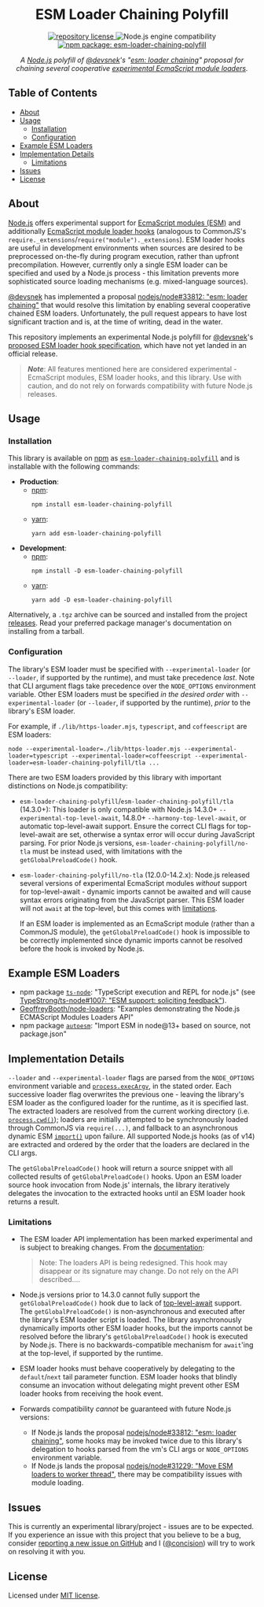 <h1 align="center">
    ESM Loader Chaining Polyfill
</h1>

<p align="center">
    <a href="https://github.com/concision/esm-loader-chaining-polyfill/blob/master/LICENSE">
        <img alt="repository license" src="https://img.shields.io/github/license/concision/esm-loader-chaining-polyfill?style=for-the-badge"/>
    </a>
    <img alt="Node.js engine compatibility" src="https://img.shields.io/node/v/esm-loader-chaining-polyfill?color=green&logo=node.js&logoColor=green&style=for-the-badge"/>
    <a href="https://www.npmjs.com/package/esm-loader-chaining-polyfill">
        <img alt="npm package: esm-loader-chaining-polyfill" src="https://img.shields.io/npm/v/esm-loader-chaining-polyfill?color=red&logo=npm&style=for-the-badge"/>
    </a>
</p>

<p align="center">
    <i>A <a href="https://nodejs.org/">Node.js</a> polyfill of <a href="https://github.com/devsnek">@devsnek</a>'s "<a href="https://github.com/nodejs/node/pull/33812/">esm: loader chaining</a>" proposal for chaining several cooperative <a href="https://nodejs.org/api/esm.html#esm_experimental_loaders">experimental EcmaScript module loaders</a>.</i>
</p>


## Table of Contents
- [About](#about)
- [Usage](#usage)
  - [Installation](#installation)
  - [Configuration](#configuration)
- [Example ESM Loaders](#example-esm-loaders)
- [Implementation Details](#implementation-details)
  - [Limitations](#limitations)
- [Issues](#issues)
- [License](#license)


## About
[Node.js](https://nodejs.org/) offers experimental support for [EcmaScript modules (ESM)](https://nodejs.org/api/esm.html#esm_modules_ecmascript_modules) and additionally [EcmaScript module loader hooks](https://nodejs.org/api/esm.html#esm_experimental_loaders) (analogous to CommonJS's `require._extensions`/`require("module")._extensions`). ESM loader hooks are useful in development environments when sources are desired to be preprocessed on-the-fly during program execution, rather than upfront precompilation. However, currently only a single ESM loader can be specified and used by a Node.js process - this limitation prevents more sophisticated source loading mechanisms (e.g. mixed-language sources).

[@devsnek](https://github.com/devsnek) has implemented a proposal [nodejs/node#33812: "esm: loader chaining"](https://github.com/nodejs/node/pull/33812/) that would resolve this limitation by enabling several cooperative chained ESM loaders. Unfortunately, the pull request appears to have lost significant traction and is, at the time of writing, dead in the water.

This repository implements an experimental Node.js polyfill for <a href="https://github.com/devsnek">@devsnek</a>'s [proposed ESM loader hook specification](https://github.com/nodejs/node/blob/9c1c17a84168c5742084c34ac3395ca38bc182eb/doc/api/esm.md#experimental-loaders), which have not yet landed in an official release.

> ***Note***: All features mentioned here are considered experimental - EcmaScript modules, ESM loader hooks, and this library. Use with caution, and do not rely on forwards compatibility with future Node.js releases.


## Usage

### Installation
This library is available on [npm](https://www.npmjs.com/) as [`esm-loader-chaining-polyfill`](https://www.npmjs.com/package/esm-loader-chaining-polyfill) and is installable with the following commands:
- **Production**:
  - [npm](https://docs.npmjs.com/cli/v6): 
    ```
    npm install esm-loader-chaining-polyfill
    ```
  - [yarn](https://yarnpkg.com/cli/): 
    ```
    yarn add esm-loader-chaining-polyfill
    ```
- **Development**:
  - [npm](https://docs.npmjs.com/cli/v6): 
    ```
    npm install -D esm-loader-chaining-polyfill
    ```
  - [yarn](https://yarnpkg.com/cli/): 
    ```
    yarn add -D esm-loader-chaining-polyfill
    ```

Alternatively, a `.tgz` archive can be sourced and installed from the project [releases](https://github.com/concision/esm-loader-chaining-polyfill/releases). Read your preferred package manager's documentation on installing from a tarball.


### Configuration
The library's ESM loader must be specified with `--experimental-loader` (or `--loader`, if supported by the runtime), and must take precedence _last_. Note that CLI argument flags take precedence over the `NODE_OPTIONS` environment variable. Other ESM loaders must be specified _in the desired order_ with `--experimental-loader` (or `--loader`, if supported by the runtime), _prior_ to the library's ESM loader.

For example, if `./lib/https-loader.mjs`, `typescript`, and `coffeescript` are ESM loaders:
```
node --experimental-loader=./lib/https-loader.mjs --experimental-loader=typescript --experimental-loader=coffeescript --experimental-loader=esm-loader-chaining-polyfill/tla ...
```

There are two ESM loaders provided by this library with important distinctions on Node.js compatibility:
- `esm-loader-chaining-polyfill`/`esm-loader-chaining-polyfill/tla` (14.3.0+):  This loader is only compatible with Node.js 14.3.0+ `--experimental-top-level-await`, 14.8.0+ `--harmony-top-level-await`, or automatic top-level-await support. Ensure the correct CLI flags for top-level-await are set, otherwise a syntax error will occur during JavaScript parsing. For prior Node.js versions, `esm-loader-chaining-polyfill/no-tla` must be instead used, with limitations with the `getGlobalPreloadCode()` hook.

- `esm-loader-chaining-polyfill/no-tla` (12.0.0-14.2.x): Node.js released several versions of experimental EcmaScript modules _without_ support for top-level-await - dynamic imports cannot be awaited and will cause syntax errors originating from the JavaScript parser. This ESM loader will not `await` at the top-level, but this comes with [limitations](#limitations).
 
  If an ESM loader is implemented as an EcmaScript module (rather than a CommonJS module), the `getGlobalPreloadCode()` hook is impossible to be correctly implemented since dynamic imports cannot be resolved before the hook is invoked by Node.js.


## Example ESM Loaders
- npm package [`ts-node`](https://github.com/TypeStrong/ts-node): "TypeScript execution and REPL for node.js" (see [TypeStrong/ts-node#1007: "ESM support: soliciting feedback"](https://github.com/TypeStrong/ts-node/issues/1007)).
- [GeoffreyBooth/node-loaders](https://github.com/GeoffreyBooth/node-loaders): "Examples demonstrating the Node.js ECMAScript Modules Loaders API"
- npm package [`autoesm`](https://www.npmjs.com/package/autoesm): "Import ESM in node@13+ based on source, not package.json"


## Implementation Details
`--loader` and `--experimental-loader` flags are parsed from the `NODE_OPTIONS` environment variable and [`process.execArgv`](https://nodejs.org/api/process.html#process_process_execargv), in the stated order. Each successive loader flag overwrites the previous one - leaving the library's ESM loader as the configured loader for the runtime, as it is specified last. The extracted loaders are resolved from the current working directory (i.e. [`process.cwd()`](https://nodejs.org/api/process.html#process_process_cwd)); loaders are initially attempted to be synchronously loaded through CommonJS via `require(...)`, and fallback to an asynchronous dynamic ESM [`import()`](https://nodejs.org/api/esm.html#esm_import_expressions) upon failure. All supported Node.js hooks (as of v14) are extracted and ordered by the order that the loaders are declared in the CLI args.
 
 The `getGlobalPreloadCode()` hook will return a source snippet with all collected results of `getGlobalPreloadCode()` hooks. Upon an ESM loader source hook invocation from Node.js' internals, the library iteratively delegates the invocation to the extracted hooks until an ESM loader hook returns a result.


### Limitations
- The ESM loader API implementation has been marked experimental and is subject to breaking changes. From the [documentation](https://nodejs.org/api/esm.html#esm_experimental_loaders):
  > Note: The loaders API is being redesigned. This hook may disappear or its signature may change. Do not rely on the API described....

- Node.js versions prior to 14.3.0 cannot fully support the `getGlobalPreloadCode()` hook due to lack of [top-level-await](https://github.com/tc39/proposal-top-level-await) support. The `getGlobalPreloadCode()` is non-asynchronous and executed after the library's ESM loader script is loaded. The library asynchronously dynamically imports other ESM loader hooks, but the imports cannot be resolved before the library's `getGlobalPreloadCode()` hook is executed by Node.js. There is no backwards-compatible mechanism for `await`'ing at the top-level, if supported by the runtime.

- ESM loader hooks must behave cooperatively by delegating to the `default`/`next` tail parameter function. ESM loader hooks that blindly consume an invocation without delegating might prevent other ESM loader hooks from receiving the hook event.

- Forwards compatibility _cannot_ be guaranteed with future Node.js versions:
  - If Node.js lands the proposal [nodejs/node#33812: "esm: loader chaining"](https://github.com/nodejs/node/pull/33812/), some hooks may be invoked twice due to this library's delegation to hooks parsed from the vm's CLI args or `NODE_OPTIONS` environment variable.
  - If Node.js lands the proposal [nodejs/node#31229: "Move ESM loaders to worker thread"](https://github.com/nodejs/node/pull/31229), there may be compatibility issues with module loading.


## Issues
This is currently an experimental library/project - issues are to be expected. If you experience an issue with this project that you believe to be a bug, consider [reporting a new issue on GitHub](https://github.com/concision/esm-loader-chaining-polyfill/issues/new) and I ([@concision](https://github.com/concision)) will try to work on resolving it with you.


## License
Licensed under [MIT license](https://choosealicense.com/licenses/mit/).
